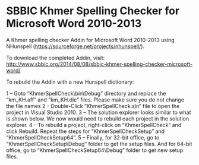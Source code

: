 SBBIC Khmer Spelling Checker for Microsoft Word 2010-2013
=========================================================

A Khmer spelling checker Addin for Microsoft Word 2010-2013 using NHunspell (https://sourceforge.net/projects/nhunspell/).

To download the completed Addin, visit: http://www.sbbic.org/2014/08/08/sbbic-khmer-spelling-checker-microsoft-word/

To rebuild the Addin with a new Hunspell dictionary:

1 – Goto “KhmerSpellCheck\bin\Debug” directory and replace the “km_KH.aff” and “km_KH.dic” files. Please make sure you do not change the file names
2 – Double-Click “KhmerSpellCheck.sln” file to open the project in Visual Studio 2010.
3 – The solution explorer looks similar to what is shown below. We now would need to rebuild each project in the solution explorer.
4 – To rebuild a project, right-click on “KhmerSpellCheck” and click Rebuild. Repeat the steps for “KhmerSpellCheckSetup” and “KhmerSpellCheckSetup64”.
5 – Finally, for 32-bit office, go to “KhmerSpellCheckSetup\Debug” folder to get the setup files. And for 64-bit office, go to “KhmerSpellCheckSetup64\Debug” folder to get new setup files.
